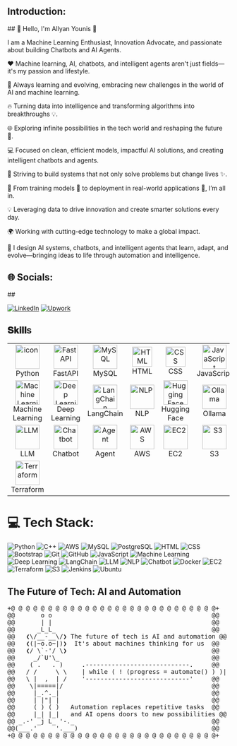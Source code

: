 

<h2 font-weight="bold">Introduction:</h2>## 
🚀 Hello, I'm Allyan Younis 👋

I am a Machine Learning Enthusiast, Innovation Advocate, and passionate about building Chatbots and AI Agents.

❤️ Machine learning, AI, chatbots, and intelligent agents aren't just fields—it's my passion and lifestyle.

🌱 Always learning and evolving, embracing new challenges in the world of AI and machine learning.

🔥 Turning data into intelligence and transforming algorithms into breakthroughs 💡.

🌐 Exploring infinite possibilities in the tech world and reshaping the future 🌌.

💻 Focused on clean, efficient models, impactful AI solutions, and creating intelligent chatbots and agents.

🌟 Striving to build systems that not only solve problems but change lives ✨.

🔧 From training models 🧠 to deployment in real-world applications 🚀, I’m all in.

💡 Leveraging data to drive innovation and create smarter solutions every day.

🌍 Working with cutting-edge technology to make a global impact.

🤖 I design AI systems, chatbots, and intelligent agents that learn, adapt, and evolve—bringing ideas to life through automation and intelligence.

<h2 font-weight="bold">🌐 Socials:</h2>## 

[![LinkedIn](https://img.shields.io/badge/LinkedIn-0A66C2?style=flat-square&logo=linkedin&logoColor=white)](https://www.linkedin.com/in/allyan-younis-471231278/)
[![Upwork](https://img.shields.io/badge/Upwork-6FDA44?style=flat-square&logo=upwork&logoColor=white)](https://www.upwork.com/nx/find-work/best-matches)


<h2 font-weight="bold">𝐒𝐤𝐢𝐥𝐥s</h2>
<table align="center">
  <tr>
    <td align="center" width="90">
      <img src="https://techstack-generator.vercel.app/python-icon.svg" alt="icon" width="55" height="55" />
      <br>Python
    </td>
    <td align="center" width="90">
      <img src="https://img.shields.io/badge/FastAPI-009688?style=flat-square&logo=fastapi&logoColor=white" alt="FastAPI" width="55" height="55" />
      <br>FastAPI
    </td>
    <td align="center" width="90">
      <img src="https://img.shields.io/badge/MySQL-4479A1?style=flat-square&logo=mysql&logoColor=white" alt="MySQL" width="55" height="55" />
      <br>MySQL
    </td>
    <td align="center" width="90">
      <img src="https://skillicons.dev/icons?i=html" width="45" height="45" alt="HTML" />
      <br>HTML
    </td>
    <td align="center" width="90">
      <img src="https://skillicons.dev/icons?i=css" width="45" height="45" alt="CSS" />
      <br>CSS
    </td>
    <td align="center" width="90">
      <img src="https://img.shields.io/badge/JavaScript-FF9900?style=flat-square&logo=javascript&logoColor=white" alt="JavaScript" width="55" height="55" />
      <br>JavaScript
    </td>
  </tr>
  <tr>
    <td align="center" width="90">
      <img src="https://img.shields.io/badge/Machine%20Learning-FF6F61?style=flat-square&logo=python&logoColor=white" alt="Machine Learning" width="55" height="55" />
      <br>Machine Learning
    </td>
    <td align="center" width="90">
      <img src="https://img.shields.io/badge/Deep%20Learning-FF6F61?style=flat-square&logo=python&logoColor=white" alt="Deep Learning" width="55" height="55" />
      <br>Deep Learning
    </td>
    <td align="center" width="90">
      <img src="https://img.shields.io/badge/LangChain-6200EA?style=flat-square&logo=python&logoColor=white" alt="LangChain" width="55" height="55" />
      <br>LangChain
    </td>
    <td align="center" width="90">
      <img src="https://img.shields.io/badge/NLP-008C8C?style=flat-square&logo=python&logoColor=white" alt="NLP" width="55" height="55" />
      <br>NLP
    </td>
    <td align="center" width="90">
      <img src="https://huggingface.co/favicon.ico" alt="Hugging Face" width="55" height="55" />
      <br>Hugging Face
    </td>
    <td align="center" width="90">
      <img src="https://img.shields.io/badge/Ollama-00C4B3?style=flat-square&logo=python&logoColor=white" alt="Ollama" width="55" height="55" />
      <br>Ollama
    </td>
  </tr>
  <tr>
    <td align="center" width="90">
      <img src="https://img.shields.io/badge/LLM-6200EA?style=flat-square&logo=python&logoColor=white" alt="LLM" width="55" height="55" />
      <br>LLM
    </td>
    <td align="center" width="90">
      <img src="https://img.shields.io/badge/Chatbot-00C4B3?style=flat-square&logo=python&logoColor=white" alt="Chatbot" width="55" height="55" />
      <br>Chatbot
    </td>
    <td align="center" width="90">
      <img src="https://img.shields.io/badge/Agent-009688?style=flat-square&logo=python&logoColor=white" alt="Agent" width="55" height="55" />
      <br>Agent
    </td>
    <td align="center" width="90">
      <img src="https://img.shields.io/badge/AWS-232F3E?style=flat-square&logo=amazon-aws&logoColor=white" alt="AWS" width="55" height="55" />
      <br>AWS
    </td>
    <td align="center" width="90">
      <img src="https://img.shields.io/badge/EC2-FF9900?style=flat-square&logo=amazon-aws&logoColor=white" alt="EC2" width="55" height="55" />
      <br>EC2
    </td>
    <td align="center" width="90">
      <img src="https://img.shields.io/badge/S3-569A31?style=flat-square&logo=amazon-aws&logoColor=white" alt="S3" width="55" height="55" />
      <br>S3
    </td>
  </tr>
  <tr>
    <td align="center" width="90">
      <img src="https://img.shields.io/badge/Terraform-7B42BC?style=flat-square&logo=terraform&logoColor=white" alt="Terraform" width="55" height="55" />
      <br>Terraform
    </td>
  </tr>
</table>




# 💻 Tech Stack:

![Python](https://img.shields.io/badge/Python-3776AB?style=flat-square&logo=python&logoColor=white)
![C++](https://img.shields.io/badge/C%2B%2B-00599C?style=flat-square&logo=cplusplus&logoColor=white)
![AWS](https://img.shields.io/badge/AWS-232F3E?style=flat-square&logo=amazon-aws&logoColor=white)
![MySQL](https://img.shields.io/badge/MySQL-4479A1?style=flat-square&logo=mysql&logoColor=white)
![PostgreSQL](https://img.shields.io/badge/PostgreSQL-336791?style=flat-square&logo=postgresql&logoColor=white)
![HTML](https://img.shields.io/badge/HTML-E34F26?style=flat-square&logo=html5&logoColor=white)
![CSS](https://img.shields.io/badge/CSS-1572B6?style=flat-square&logo=css3&logoColor=white)
![Bootstrap](https://img.shields.io/badge/Bootstrap-563D7C?style=flat-square&logo=bootstrap&logoColor=white)
![Git](https://img.shields.io/badge/Git-F05032?style=flat-square&logo=git&logoColor=white)
![GitHub](https://img.shields.io/badge/GitHub-181717?style=flat-square&logo=github&logoColor=white)
![JavaScript](https://img.shields.io/badge/JavaScript-FF9900?style=flat-square&logo=javascript&logoColor=white)
![Machine Learning](https://img.shields.io/badge/Machine%20Learning-FF6F61?style=flat-square&logo=python&logoColor=white)
![Deep Learning](https://img.shields.io/badge/Deep%20Learning-FF6F61?style=flat-square&logo=python&logoColor=white)
![LangChain](https://img.shields.io/badge/LangChain-6200EA?style=flat-square&logo=python&logoColor=white)
![LLM](https://img.shields.io/badge/LLM-6200EA?style=flat-square&logo=python&logoColor=white)
![NLP](https://img.shields.io/badge/NLP-008C8C?style=flat-square&logo=python&logoColor=white)
![Chatbot](https://img.shields.io/badge/Chatbot-00C4B3?style=flat-square&logo=python&logoColor=white)
![Docker](https://img.shields.io/badge/Docker-2496ED?style=flat-square&logo=docker&logoColor=white)
![EC2](https://img.shields.io/badge/EC2-FF9900?style=flat-square&logo=amazon-aws&logoColor=white)
![Terraform](https://img.shields.io/badge/Terraform-7B42BC?style=flat-square&logo=terraform&logoColor=white)
![S3](https://img.shields.io/badge/S3-569A31?style=flat-square&logo=amazon-aws&logoColor=white)
![Jenkins](https://img.shields.io/badge/Jenkins-1D1D1D?style=flat-square&logo=jenkins&logoColor=white)
![Ubuntu](https://img.shields.io/badge/Ubuntu-E95420?style=flat-square&logo=ubuntu&logoColor=white)



<div align="left">
  <h2>The Future of Tech: AI and Automation</h2>
  <pre>
+@ @ @ @ @ @ @ @ @ @ @ @ @ @ @ @ @ @ @ @ @ @ @ @ @ @ @ @+
@@       o o                                           @@
@@       | |                                           @@
@@      _L_L_                                          @@
@@   ❮\/__-__\/❯ The future of tech is AI and automation @@
@@   ❮(|~o.o~|)❯  It's about machines thinking for us  @@
@@   ❮/ \`-'/ \❯                                       @@
@@     _/`U'\_                                         @@
@@    ( .   . )     .----------------------------.     @@
@@   / /     \ \    | while ( ! (progress = automate() ) )|     
@@   \ |  ,  | /    '----------------------------'     @@
@@    \|=====|/                                        @@
@@     |_.^._|                                         @@
@@     | |"| |                                         @@
@@     ( ) ( )   Automation replaces repetitive tasks  @@
@@     |_| |_|   and AI opens doors to new possibilities @@
@@ _.-' _j L_ '-._                                     @@
@@(___.'     '.___)                                    @@
+@ @ @ @ @ @ @ @ @ @ @ @ @ @ @ @ @ @ @ @ @ @ @ @ @ @ @ @+
</pre>
</div>

